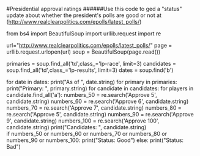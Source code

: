 #Presidential approval ratings
######Use this code to ged a "status" update about whether the president's polls are good or not at (http://www.realclearpolitics.com/epolls/latest_polls/)

from bs4 import BeautifulSoup
import urllib.request
import re

url="http://www.realclearpolitics.com/epolls/latest_polls/"
page = urllib.request.urlopen(url)
soup = BeautifulSoup(page.read())

primaries = soup.find_all('td',class_='lp-race', limit=3)
candidates = soup.find_all('td',class_='lp-results', limit=3)
dates = soup.find('b')

for date in dates:
	print("As of ", date.string)
for primary in primaries:
	print("Primary: ", primary.string)
for candidate in candidates:
	for players in candidate.find_all('a'):
 		numbers_50 = re.search('Approve 5', candidate.string)
 		numbers_60 = re.search('Approve 6', candidate.string)
 		numbers_70 = re.search('Approve 7', candidate.string)
 		numbers_80 = re.search('Approve 5', candidate.string)
 		numbers_90 = re.search('Approve 9', candidate.string)
 		numbers_100 = re.search('Approve 100', candidate.string)
 		print("Candidates: ", candidate.string)		
 		if numbers_50 or numbers_60 or numbers_70 or numbers_80 or numbers_90 or numbers_100:
 			print("Status: Good")
 		else:
 			print("Status: Bad")
